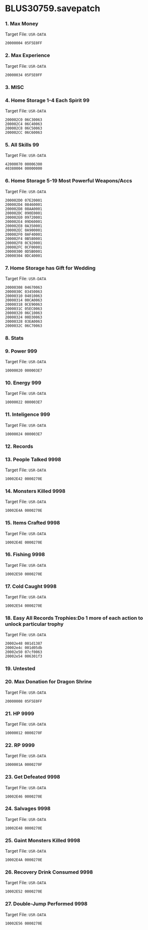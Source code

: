 # BLUS30759.savepatch

### 1. Max Money

Target File: `USR-DATA`

```
20000004 05F5E0FF
```

### 2. Max Experience

Target File: `USR-DATA`

```
20000034 05F5E0FF
```

### 3. MISC
### 4. Home Storage 1-4 Each Spirit 99

Target File: `USR-DATA`

```
200002C0 06C30063
200002C4 06C40063
200002C8 06C50063
200002CC 06C60063
```

### 5. All Skills 99

Target File: `USR-DATA`

```
42000070 00006300
40380004 00000000
```

### 6. Home Storage 5-19 Most Powerful Weapons/Accs

Target File: `USR-DATA`

```
200002D0 07E20001
200002D4 08460001
200002D8 08AA0001
200002DC 090E0001
200002E0 09720001
200002E4 09D60001
200002E8 0A350001
200002EC 0A900001
200002F0 0AF40001
200002F4 0B580001
200002F8 0C920001
200002FC 0CF00001
20000300 0D5B0001
20000304 0DC40001
```

### 7. Home Storage has Gift for Wedding

Target File: `USR-DATA`

```
20000308 04670063
2000030C 03450063
20000310 04010063
20000314 00CA0063
20000318 0CE90063
2000031C 05EC0063
20000320 06C10063
20000324 00D30063
20000328 03EA0063
2000032C 06C70063
```

### 8. Stats
### 9. Power 999

Target File: `USR-DATA`

```
10000020 000003E7
```

### 10. Energy 999

Target File: `USR-DATA`

```
10000022 000003E7
```

### 11. Inteligence 999

Target File: `USR-DATA`

```
10000024 000003E7
```

### 12. Records
### 13. People Talked 9998

Target File: `USR-DATA`

```
10002E42 0000270E
```

### 14. Monsters Killed 9998

Target File: `USR-DATA`

```
10002E4A 0000270E
```

### 15. Items Crafted 9998

Target File: `USR-DATA`

```
10002E4E 0000270E
```

### 16. Fishing 9998

Target File: `USR-DATA`

```
10002E50 0000270E
```

### 17. Cold Caught 9998

Target File: `USR-DATA`

```
10002E54 0000270E
```

### 18. Easy All Records Trophies:Do 1 more of each action to unlock particular trophy

Target File: `USR-DATA`

```
20002e48 001d1387
20002e4c 001d05db
20002e50 07cf0063
20002e54 006301f3
```

### 19. Untested
### 20. Max Donation for Dragon Shrine

Target File: `USR-DATA`

```
20000008 05F5E0FF
```

### 21. HP 9999

Target File: `USR-DATA`

```
10000012 0000270F
```

### 22. RP 9999

Target File: `USR-DATA`

```
1000001A 0000270F
```

### 23. Get Defeated 9998

Target File: `USR-DATA`

```
10002E46 0000270E
```

### 24. Salvages 9998

Target File: `USR-DATA`

```
10002E48 0000270E
```

### 25. Gaint Monsters Killed 9998

Target File: `USR-DATA`

```
10002E4A 0000270E
```

### 26. Recovery Drink Consumed 9998

Target File: `USR-DATA`

```
10002E52 0000270E
```

### 27. Double-Jump Performed 9998

Target File: `USR-DATA`

```
10002E56 0000270E
```

